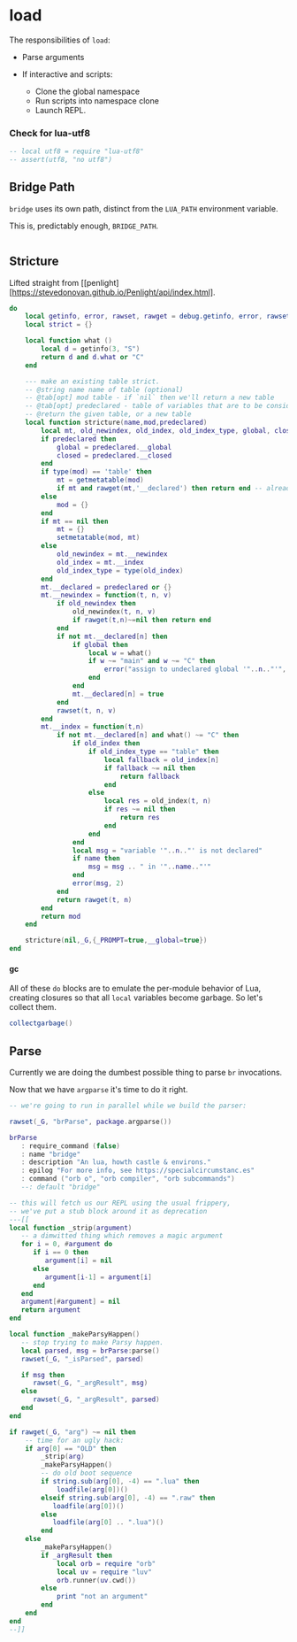 # load

The responsibilities of ``load``:


- Parse arguments


- If interactive and scripts:
   - Clone the global namespace
   - Run scripts into namespace clone
   - Launch REPL.

### Check for lua-utf8

```lua
-- local utf8 = require "lua-utf8"
-- assert(utf8, "no utf8")
```
## Bridge Path

``bridge`` uses its own path, distinct from the ``LUA_PATH`` environment variable.


This is, predictably enough, ``BRIDGE_PATH``.

```lua


```
## Stricture

Lifted straight from [[penlight]
[https://stevedonovan.github.io/Penlight/api/index.html].

```lua
do
    local getinfo, error, rawset, rawget = debug.getinfo, error, rawset, rawget
    local strict = {}

    local function what ()
        local d = getinfo(3, "S")
        return d and d.what or "C"
    end

    --- make an existing table strict.
    -- @string name name of table (optional)
    -- @tab[opt] mod table - if `nil` then we'll return a new table
    -- @tab[opt] predeclared - table of variables that are to be considered predeclared.
    -- @return the given table, or a new table
    local function stricture(name,mod,predeclared)
        local mt, old_newindex, old_index, old_index_type, global, closed
        if predeclared then
            global = predeclared.__global
            closed = predeclared.__closed
        end
        if type(mod) == 'table' then
            mt = getmetatable(mod)
            if mt and rawget(mt,'__declared') then return end -- already patched...
        else
            mod = {}
        end
        if mt == nil then
            mt = {}
            setmetatable(mod, mt)
        else
            old_newindex = mt.__newindex
            old_index = mt.__index
            old_index_type = type(old_index)
        end
        mt.__declared = predeclared or {}
        mt.__newindex = function(t, n, v)
            if old_newindex then
                old_newindex(t, n, v)
                if rawget(t,n)~=nil then return end
            end
            if not mt.__declared[n] then
                if global then
                    local w = what()
                    if w ~= "main" and w ~= "C" then
                        error("assign to undeclared global '"..n.."'", 2)
                    end
                end
                mt.__declared[n] = true
            end
            rawset(t, n, v)
        end
        mt.__index = function(t,n)
            if not mt.__declared[n] and what() ~= "C" then
                if old_index then
                    if old_index_type == "table" then
                        local fallback = old_index[n]
                        if fallback ~= nil then
                            return fallback
                        end
                    else
                        local res = old_index(t, n)
                        if res ~= nil then
                            return res
                        end
                    end
                end
                local msg = "variable '"..n.."' is not declared"
                if name then
                    msg = msg .. " in '"..name.."'"
                end
                error(msg, 2)
            end
            return rawget(t, n)
        end
        return mod
    end

    stricture(nil,_G,{_PROMPT=true,__global=true})
end
```
#### gc

All of these ``do`` blocks are to emulate the per-module behavior of Lua,
creating closures so that all ``local`` variables become garbage.  So let's
collect them.

```lua
collectgarbage()
```
## Parse

Currently we are doing the dumbest possible thing to parse ``br`` invocations.


Now that we have ``argparse`` it's time to do it right.

```lua
-- we're going to run in parallel while we build the parser:

rawset(_G, "brParse", package.argparse())

brParse
   : require_command (false)
   : name "bridge"
   : description "An lua, howth castle & environs."
   : epilog "For more info, see https://specialcircumstanc.es"
   : command ("orb o", "orb compiler", "orb subcommands")
   --: default "bridge"

-- this will fetch us our REPL using the usual frippery,
-- we've put a stub block around it as deprecation
---[[
local function _strip(argument)
   -- a dimwitted thing which removes a magic argument
   for i = 0, #argument do
      if i == 0 then
         argument[i] = nil
      else
         argument[i-1] = argument[i]
      end
   end
   argument[#argument] = nil
   return argument
end

local function _makeParsyHappen()
   -- stop trying to make Parsy happen.
   local parsed, msg = brParse:parse()
   rawset(_G, "_isParsed", parsed)

   if msg then
      rawset(_G, "_argResult", msg)
   else
      rawset(_G, "_argResult", parsed)
   end
end

if rawget(_G, "arg") ~= nil then
    -- time for an ugly hack:
    if arg[0] == "OLD" then
        _strip(arg)
        _makeParsyHappen()
        -- do old boot sequence
        if string.sub(arg[0], -4) == ".lua" then
            loadfile(arg[0])()
        elseif string.sub(arg[0], -4) == ".raw" then
           loadfile(arg[0])()
        else
           loadfile(arg[0] .. ".lua")()
        end
    else
        _makeParsyHappen()
        if _argResult then
            local orb = require "orb"
            local uv = require "luv"
            orb.runner(uv.cwd())
        else
            print "not an argument"
        end
    end
end
--]]
```

